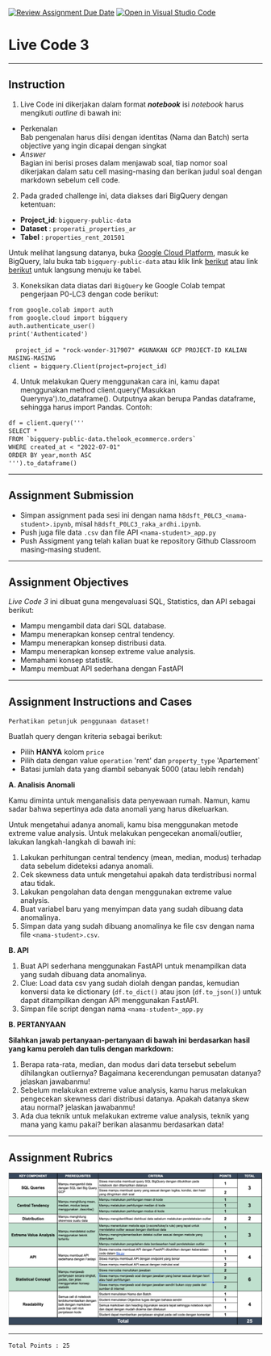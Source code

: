 [![Review Assignment Due Date](https://classroom.github.com/assets/deadline-readme-button-24ddc0f5d75046c5622901739e7c5dd533143b0c8e959d652212380cedb1ea36.svg)](https://classroom.github.com/a/x0PpyWY_)
[![Open in Visual Studio Code](https://classroom.github.com/assets/open-in-vscode-718a45dd9cf7e7f842a935f5ebbe5719a5e09af4491e668f4dbf3b35d5cca122.svg)](https://classroom.github.com/online_ide?assignment_repo_id=14538148&assignment_repo_type=AssignmentRepo)
# **Live Code 3**
---
## **Instruction**

1. Live Code ini dikerjakan dalam format ***notebook*** isi *notebook* harus mengikuti *outline* di bawah ini:
  * Perkenalan\
   Bab pengenalan harus diisi dengan identitas (Nama dan Batch) serta objective yang ingin dicapai dengan singkat 
  * *Answer*\
   Bagian ini berisi proses dalam menjawab soal, tiap nomor soal dikerjakan dalam satu cell masing-masing dan berikan judul soal dengan markdown sebelum cell code.

2. Pada graded challenge ini, data diakses dari BigQuery dengan ketentuan:

  - **Project_id**: `bigquery-public-data`
  - **Dataset**   : `properati_properties_ar`
  - **Tabel**     : `properties_rent_201501`

  Untuk melihat langsung datanya, buka [Google Cloud Platform](https://console.cloud.google.com/), masuk ke BigQuery, lalu buka tab `bigquery-public-data` atau klik link [berikut](https://console.cloud.google.com/bigquery?p=bigquery-public-data&d=samples&page=dataset&_ga=2.245085957.1471931019.1642739417-486643658.1638156099) atau link [berikut](https://console.cloud.google.com/bigquery?p=bigquery-public-data&d=iowa_liquor_sales&t=sales&page=table) untuk langsung menuju ke tabel.

  

3. Koneksikan data diatas dari `BigQuery` ke Google Colab tempat pengerjaan P0-LC3 dengan code berikut:

```
from google.colab import auth
from google.cloud import bigquery
auth.authenticate_user()
print('Authenticated')

  project_id = "rock-wonder-317907" #GUNAKAN GCP PROJECT-ID KALIAN MASING-MASING
client = bigquery.Client(project=project_id)
```

4. Untuk melakukan Query menggunakan cara ini, kamu dapat menggunakan method client.query('Masukkan Querynya').to_dataframe(). Outputnya akan berupa Pandas dataframe, sehingga harus import Pandas. Contoh:

```
df = client.query('''
SELECT *
FROM `bigquery-public-data.thelook_ecommerce.orders`
WHERE created_at < "2022-07-01"
ORDER BY year,month ASC
''').to_dataframe()
```
---
## **Assignment Submission**

- Simpan assignment pada sesi ini dengan nama `h8dsft_P0LC3_<nama-student>.ipynb`, misal `h8dsft_P0LC3_raka_ardhi.ipynb`.
- Push juga file data `.csv` dan file API `<nama-student>_app.py`
- Push Assigment yang telah kalian buat ke repository Github Classroom masing-masing student.
---
## **Assignment Objectives**

*Live Code 3* ini dibuat guna mengevaluasi SQL, Statistics, dan API sebagai berikut:

- Mampu mengambil data dari SQL database.
- Mampu menerapkan konsep central tendency.
- Mampu menerapkan konsep distribusi data.
- Mampu menerapkan konsep extreme value analysis.
- Memahami konsep statistik.
- Mampu membuat API sederhana dengan FastAPI
---

## **Assignment Instructions and Cases**

```
Perhatikan petunjuk penggunaan dataset!
```

Buatlah query dengan kriteria sebagai berikut:
   - Pilih **HANYA** kolom `price`
   - Pilih data dengan value `operation` 'rent' dan `property_type` 'Apartement`
   - Batasi jumlah data yang diambil sebanyak 5000 (atau lebih rendah)

**A. Analisis Anomali**

Kamu diminta untuk menganalisis data penyewaan rumah. Namun, kamu sadar bahwa sepertinya ada data anomali yang harus dikeluarkan.

Untuk mengetahui adanya anomali, kamu bisa menggunakan metode extreme value analysis. Untuk melakukan pengecekan anomali/outlier, lakukan langkah-langkah di bawah ini:
1. Lakukan perhitungan central tendency (mean, median, modus) terhadap data sebelum dideteksi adanya anomali.
2. Cek skewness data untuk mengetahui apakah data terdistribusi normal atau tidak.
3. Lakukan pengolahan data dengan menggunakan extreme value analysis.
4. Buat variabel baru yang menyimpan data yang sudah dibuang data anomalinya.
5. Simpan data yang sudah dibuang anomalinya ke file csv dengan nama file `<nama-student>.csv`.

**B. API**

1. Buat API sederhana menggunakan FastAPI untuk menampilkan data yang sudah dibuang data anomalinya.
2. Clue: Load data csv yang sudah diolah dengan pandas, kemudian konversi data ke dictionary (`df.to_dict()` atau json (`df.to_json()`) untuk dapat ditampilkan dengan API menggunakan FastAPI.
3. Simpan file script dengan nama `<nama-student>_app.py`

**B. PERTANYAAN**

**Silahkan jawab pertanyaan-pertanyaan di bawah ini berdasarkan hasil yang kamu peroleh dan tulis dengan markdown:**
1. Berapa rata-rata, median, dan modus dari data tersebut sebelum dihilangkan outliernya? Bagaimana kecerendungan pemusatan datanya? jelaskan jawabanmu!
2. Sebelum melakukan extreme value analysis, kamu harus melakukan pengecekan skewness dari distribusi datanya. Apakah datanya skew atau normal? jelaskan jawabanmu!
3. Ada dua teknik untuk melakukan extreme value analysis, teknik yang mana yang kamu pakai? berikan alasanmu berdasarkan data!

---
## **Assignment Rubrics**

![img](https://github.com/FTDS-learning-materials/phase-0/blob/main/img/P0LC3_Rubric.png?raw=true)

---

```
Total Points : 25
```
